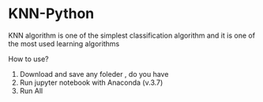 # KNN-Python
KNN algorithm is one of the simplest classification algorithm and it is one of the most used learning algorithms

How to use?
1. Download and save any foleder , do you have
2. Run jupyter notebook with Anaconda (v.3.7)
3. Run All
